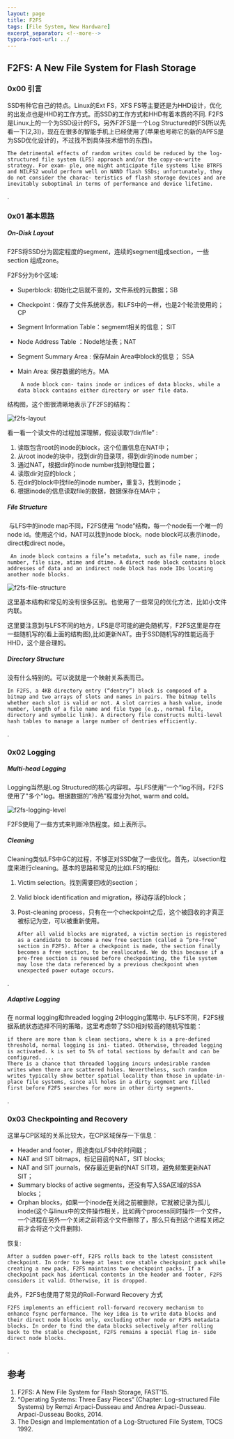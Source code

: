 ```yaml
---
layout: page
title: F2FS
tags: [File System, New Hardware]
excerpt_separator: <!--more-->
typora-root-url: ../
---
```




## F2FS: A New File System for Flash Storage 



### 0x00 引言

  SSD有种它自己的特点。Linux的Ext FS，XFS FS等主要还是为HHD设计，优化的出发点也是HHD的工作方式。而SSD的工作方式和HHD有着本质的不同. F2FS是Linux上的一个为SSD设计的FS，另外F2FS是一个Log Structured的FS(所以先看一下[2,3])，现在在很多的智能手机上已经使用了(苹果也号称它的新的APFS是为SSD优化设计的，不过找不到具体技术细节的东西)。

```
The detrimental effects of random writes could be reduced by the log-structured file system (LFS) approach and/or the copy-on-write strategy. For exam- ple, one might anticipate file systems like BTRFS and NILFS2 would perform well on NAND flash SSDs; unfortunately, they do not consider the charac- teristics of flash storage devices and are inevitably suboptimal in terms of performance and device lifetime. 
```

.

### 0x01 基本思路

##### On-Disk Layout 

F2FS将SSD分为固定程度的segment，连续的segment组成section，一些section 组成zone。

 F2FS分为6个区域:

*  Superblock: 初始化之后就不变的，文件系统的元数据；SB

* Checkpoint：保存了文件系统状态，和LFS中的一样，也是2个轮流使用的；CP

* Segment Information Table：segmemt相关的信息；  SIT

* Node Address Table ：Node地址表；NAT

* Segment Summary Area : 保存Main Area中block的信息； SSA

* Main Area: 保存数据的地方。MA

  ```
   A node block con- tains inode or indices of data blocks, while a data block contains either directory or user file data.
  ```

结构图，这个图很清晰地表示了F2FS的结构：

![f2fs-layout](/assets/img/f2fs-layout.png)

  看一看一个读文件的过程加深理解，假设读取“/dir/file” :

1. 读取包含root的inode的block，这个位置信息在NAT中；
2. 从root inode的块中，找到dir的目录项，得到dir的inode number；
3. 通过NAT，根据dir的inode number找到物理位置；
4. 读取dir对应的block；
5. 在dir的block中找file的inode number，重复3，找到inode；
6. 根据inode的信息读取file的数据，数据保存在MA中；



##### File Structure 

​    与LFS中的inode map不同，F2FS使用 “node”结构，每一个node有一个唯一的node id。使用这个id，NAT可以找到node block。node block可以表示inode，direct和direct node。

```
 An inode block contains a file’s metadata, such as file name, inode number, file size, atime and dtime. A direct node block contains block addresses of data and an indirect node block has node IDs locating another node blocks.
```

![f2fs-file-structure](/assets/img/f2fs-file-structure.png)

 这里基本结构和常见的没有很多区别。也使用了一些常见的优化方法，比如小文件内联。

  这里要注意到与LFS不同的地方，LFS是尽可能的避免随机写，F2FS这里是存在一些随机写的(看上面的结构图),比如更新NAT。由于SSD随机写的性能远高于HHD，这个是合理的。



##### Directory Structure 

  没有什么特别的。可以说就是一个映射关系表而已。

```
In F2FS, a 4KB directory entry (“dentry”) block is composed of a bitmap and two arrays of slots and names in pairs. The bitmap tells whether each slot is valid or not. A slot carries a hash value, inode number, length of a file name and file type (e.g., normal file, directory and symbolic link). A directory file constructs multi-level hash tables to manage a large number of dentries efficiently.
```

.

### 0x02 Logging

##### Multi-head Logging 

   Logging当然是Log Structured的核心内容啦。与LFS使用”一个“log不同，F2FS使用了"多个"log。根据数据的“冷热”程度分为hot, warm and cold。

![f2fs-logging-level](/assets/img/f2fs-logging-level.png)

  F2FS使用了一些方式来判断冷热程度。如上表所示。



##### Cleaning 

 Cleaning类似LFS中GC的过程，不够正对SSD做了一些优化。首先，以section粒度来进行cleaning。基本的思路和常见的比如LFS的相似:

1. Victim selection。找到需要回收的section；

2. Valid block identification and migration，移动存活的block；

3. Post-cleaning process，只有在一个checkpoint之后，这个被回收的才真正被标记为空，可以被重新使用。

   ```
   After all valid blocks are migrated, a victim section is registered as a candidate to become a new free section (called a “pre-free” section in F2FS). After a checkpoint is made, the section finally becomes a free section, to be reallocated. We do this because if a pre-free section is reused before checkpointing, the file system may lose the data referenced by a previous checkpoint when unexpected power outage occurs.
   ```

.

##### Adaptive Logging 

  在 normal logging和threaded logging 2中logging策略中. 与LFS不同，F2FS根据系统状态选择不同的策略，这里考虑带了SSD相对较高的随机写性能：

```
if there are more than k clean sections, where k is a pre-defined threshold, normal logging is ini- tiated. Otherwise, threaded logging is activated. k is set to 5% of total sections by default and can be configured. ...
There is a chance that threaded logging incurs undesirable random writes when there are scattered holes. Nevertheless, such random writes typically show better spatial locality than those in update-in-place file systems, since all holes in a dirty segment are filled first before F2FS searches for more in other dirty segments.
```

.

### 0x03 Checkpointing and Recovery 

  这里与CP区域的关系比较大，在CP区域保存一下信息：

* Header and footer，用途类似LFS中的时间戳；
* NAT and SIT bitmaps，标记目前的NAT，SIT blocks;  
* NAT and SIT journals，保存最近更新的NAT SIT项，避免频繁更新NAT SIT；
* Summary blocks of active segments，还没有写入SSA区域的SSA blocks；
* Orphan blocks，如果一个inode在关闭之前被删除，它就被记录为孤儿inode(这个与linux中的文件操作相关，比如两个process同时操作一个文件，一个进程在另外一个关闭之前将这个文件删除了，那么只有到这个进程关闭之前才会将这个文件删除).

恢复:

```
After a sudden power-off, F2FS rolls back to the latest consistent checkpoint. In order to keep at least one stable checkpoint pack while creating a new pack, F2FS maintains two checkpoint packs. If a checkpoint pack has identical contents in the header and footer, F2FS considers it valid. Otherwise, it is dropped.
```

此外，F2FS也使用了常见的Roll-Forward Recovery 方式

```
F2FS implements an efficient roll-forward recovery mechanism to enhance fsync performance. The key idea is to write data blocks and their direct node blocks only, excluding other node or F2FS metadata blocks. In order to find the data blocks selectively after rolling back to the stable checkpoint, F2FS remains a special flag in- side direct node blocks.
```

.

## 参考

1. F2FS: A New File System for Flash Storage, FAST'15.
2. “Operating Systems: Three Easy Pieces“ (Chapter: Log-structured File Systems) by Remzi Arpaci-Dusseau and Andrea Arpaci-Dusseau. Arpaci-Dusseau Books, 2014. 
3. The Design and Implementation of a Log-Structured File System, TOCS 1992.